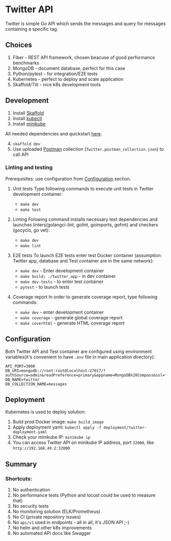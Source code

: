# Twitter API
Twitter is simple Go API which sends the messages and query for messages
containing a specific tag.
## Choices
1. Fiber - REST API framework, chosen beacuse of good performance benchmarks
2. MongoDB - document database, perfect for this case
3. Python/pytest - for integration/E2E tests
4. Kubernetes - perfect to deploy and scale application
5. Skaffold/Tilt - nice k8s development tools
## Development

1. Install [Skaffold](https://skaffold.dev/docs/install/)
2. Install [kubectl](https://kubernetes.io/docs/tasks/tools/)
3. Install [minikube](https://minikube.sigs.k8s.io/docs/start/)


All needed dependencies and quickstart [here](https://skaffold.dev/docs/quickstart/).

4. `skaffold dev`
5. Use uploaded [Postman](https://www.postman.com/) collection (`Twitter.postman_collection.json`) to call API

### Linting and testing
Prerequisites: use configuration from [Configuration](#Configuration) section.

1. Unit tests
Type following commands to execute unit tests in Twitter development container:
   - `make dev`
   - `make test`

2. Linting
Folowing command installs necessary test dependencies and launches linters(golangci-lint, golint, goimports, gofmt) and checkers (gocyclo, go vet):
    - `make dev`
    - `make lint`

3. E2E tests
To launch E2E tests enter test Docker container (assumption: Twitter app, database and Test container are in the same network):
    - `make dev` - Enter development container
    - `make build; ./twitter_app` - in dev container
    - `make dev-tests` - to enter test container
    - `pytest` - to launch tests

4. Coverage report
In order to generate coverage report, type following commands:
    - `make dev` - enter development container
    - `make coverage` - generate global coverage report
    - `make coverhtml` - generate HTML coverage report

## Configuration
Both Twitter API and Test container are configured using environment variables(it's convenient to have `.env` file in main application directory):

```
API_PORT=3000
DB_URI=mongodb://root:root@localhost:27017/?authSource=admin&readPreference=primary&appname=MongoDB%20Compass&ssl=false
DB_NAME=twitter
DB_COLLECTION_NAME=messages
```

## Deployment
Kubernetes is used to deploy solution:

1. Build prod Docker image: `make build_image`
2. Apply deployment yaml: `kubectl apply -f deployment/twitter-deployment.yaml`
3. Check your minikube IP: `minikube ip`
4. You can access Twitter API on minikube IP address, port `32000`, like `http://192.168.49.2:32000`

## Summary

### Shortcuts:
1. No authentication
2. No performance tests (Python and locust could be used to measure that)
3. No security tests
4. No monitoring solution (ELK/Prometheus)
5. No CI (private repository issues)
6. No `api/v1` used in endpoints - all in all, it's JSON API ;-)
7. No helm and other k8s improvements
8. No automated API docs like Swagger
